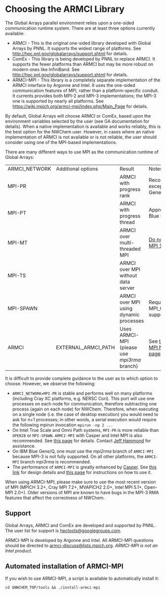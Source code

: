 
# Choosing the ARMCI Library

The Global Arrays parallel environment relies upon a one-sided
communication runtime system. There are at least three options currently
available:

  - ARMCI - This is the original one-sided library developed with Global
    Arrays by PNNL. It supports the widest range of platforms. See
    <http://hpc.pnl.gov/globalarrays/support.shtml> for details.
  - ComEx - This library is being developed by PNNL to replace ARMCI. It
    supports the fewer platforms than ARMCI but may be more robust on
    modern ones like InfiniBand. See
    <http://hpc.pnl.gov/globalarrays/support.shtml> for details.
  - ARMCI-MPI - This library is a completely separate implementation of
    the ARMCI interface by Argonne and Intel. It uses the one-sided
    communication features of MPI, rather than a platform-specific
    conduit. It currents provides both MPI-2 and MPI-3 implementations;
    the MPI-3 one is supported by nearly all platforms. See
    <https://wiki.mpich.org/armci-mpi/index.php/Main_Page> for details.

By default, Global Arrays will choose ARMCI or ComEx, based upon the
environment variables selected by the user (see GA documentation for
details). When a native implementation is available and works reliably,
this is the best option for the NWChem user. However, in cases where an
native implementation of ARMCI is not available or is not reliable, the
user should consider using one of the MPI-based implementations.

There are many different ways to use MPI as the communication runtime of
Global Arrays:

<center>

|                |                       |                                              |  |
| -------------- | --------------------- | -------------------------------------------- | ----------------------------------------------------------------------------------------------- |
| ARMCI_NETWORK | Additional options    | Result                                       | Notes                                                                                           |
| MPI-PR         |                       | ARMCI with progress rank                     | Recommended, except on Blue Gene/Q.                                                             |
| MPI-PT         |                       | ARMCI with progress thread                   | Appropriate for Blue Gene/Q.                                                                    |
| MPI-MT         |                       | ARMCI over multi-threaded MPI                | [Do not use Open-MPI 1.x.](https://github.com/open-mpi/ompi/issues/157)                         |
| MPI-TS         |                       | ARMCI over MPI without data server           |                                                                                                 |
| MPI-SPAWN      |                       | ARMCI over MPI using dynamic processes       | Requires MPI\_Comm\_spawn support.                                                              |
| ARMCI          | EXTERNAL\_ARMCI\_PATH | Uses ARMCI-MPI (please use *mpi3rma* branch) | See [the ARMCI-MPI NWChem page](https://wiki.mpich.org/armci-mpi/index.php/NWChem) for details. |

</center>

It is difficult to provide complete guidance to the user as to which
option to choose. However, we observe the following:

  - `ARMCI_NETWORK=MPI-PR` is stable and performs well on many platforms
    (including Cray XC platforms, e.g. NERSC Cori). This port will use
    one processes on each node for communication, therefore subtracting
    one process (again on each node) for NWChem. Therefore, when
    executing on a single node (i.e. the case of desktop execution) you
    would need to ask for n+1 processes; in other words, a serial
    execution would require the following mpirun invocation `mpirun -np 2 ...`  
  - On Intel True Scale and Omni Path systems, `MPI-PR` is more reliable
    than `OPENIB` or `MPI-SPAWN`. `ARMCI-MPI` with Casper and Intel MPI is
    also recommended. See [this page](https://github.com/jeffhammond/HPCInfo/blob/master/ofi/NWChem-OPA.md)
    for details. Contact [Jeff Hammond](mailto:jeff.r.hammond@intel.com)
    for assistance.
  - On IBM Blue Gene/Q, one must use the *mpi2rma* branch of `ARMCI-MPI`
    because MPI-3 is not fully supported. On all other platforms, the
    `ARMCI-MPI` branch *mpi3rma* is recommended.
  - The performance of `ARMCI-MPI` is greatly enhanced by
    [Casper](http://www.mcs.anl.gov/project/casper/). See [this
    link](http://www.mcs.anl.gov/publication/casper-asynchronous-progress-model-mpi-rma-many-core-architectures)
    for design details and [this
    page](https://wiki.mpich.org/armci-mpi/index.php/Casper) for
    instructions on how to use it.

When using ARMCI-MPI, please make sure to use the most recent version of
MPI (MPICH 3.2+, Cray MPI 7.2+, MVAPICH2 2.0+, Intel MPI 5.1+, Open-MPI
2.0+). Older versions of MPI are known to have bugs in the MPI-3 RMA
features that affect the correctness of NWChem.

## Support

Global Arrays, ARMCI and ComEx are developed and supported by PNNL. The
user list for support is <hpctools@googlegroups.com>.

ARMCI-MPI is developed by Argonne and Intel. All ARMCI-MPI questions
should be directed to <armci-discuss@lists.mpich.org>. *ARMCI-MPI is not
an Intel product.*

## Automated installation of ARMCI-MPI

If you wish to use ARMCI-MPI, a script is available to automatically
install it:
```
cd $NWCHEM_TOP/tools && ./install-armci-mpi
```